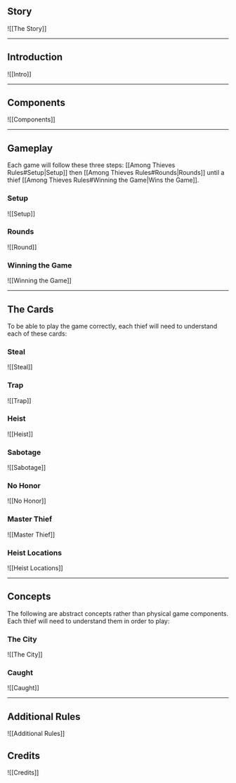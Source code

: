 ## Story
![[The Story]]

---
## Introduction
![[Intro]]

---
## Components
![[Components]]

---
## Gameplay
Each game will follow these three steps: [[Among Thieves Rules#Setup|Setup]] then [[Among Thieves Rules#Rounds|Rounds]] until a thief [[Among Thieves Rules#Winning the Game|Wins the Game]].

### Setup
![[Setup]]

### Rounds
![[Round]]

### Winning the Game
![[Winning the Game]]

---
## The Cards
To be able to play the game correctly, each thief will need to understand each of these cards:

### Steal
![[Steal]]

### Trap
![[Trap]]

### Heist
![[Heist]]

### Sabotage
![[Sabotage]]

### No Honor
![[No Honor]]

### Master Thief
![[Master Thief]]

### Heist Locations
![[Heist Locations]]

---
## Concepts
The following are abstract concepts rather than physical game components. Each thief will need to understand them in order to play:

### The City
![[The City]]

### Caught
![[Caught]]

---
## Additional Rules
![[Additional Rules]]

## Credits
![[Credits]]